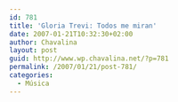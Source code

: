 ```yaml
---
id: 781
title: 'Gloria Trevi: Todos me miran'
date: 2007-01-21T10:32:30+02:00
author: Chavalina
layout: post
guid: http://www.wp.chavalina.net/?p=781
permalink: /2007/01/21/post-781/
categories:
  - Música
---
```


<object width="425" height="350"><param name="movie" value="http://www.youtube.com/v/W28Jm8HvvsM"><param name="wmode" value="transparent"><embed src="http://www.youtube.com/v/W28Jm8HvvsM" type="application/x-shockwave-flash" wmode="transparent" width="425" height="350">
<noembed>T&uacute; me hiciste sentir que no val&iacute;a<br />
y mis lágrimas cayeron a tus pies<br />
me miraba en el espejo y no me hallaba<br />
yo era sólo lo que t&uacute; quer&iacute;as ver<br />
<br />
Y me solté el cabello, me vest&iacute; de reina<br />
me puse tacones, me pinté y era bella<br />
y caminé hacia la puerta, te escuché gritarme<br />
pero tus cadenas ya no pueden pararme<br />
y miré la noche y ya no era oscura, era de lentejuelas<br />
<br />
Y todos me miran, me miran, me miran<br />
porque sé que soy linda, porque todos me admiran<br />
Y todos me miran, me miran, me miran<br />
porque hago lo que pocos se atreverán<br />
Y todos me miran, me miran, me miran<br />
algunos con envidia pero al final, pero al final<br />
pero al final, todos me amarán</noembed></object>